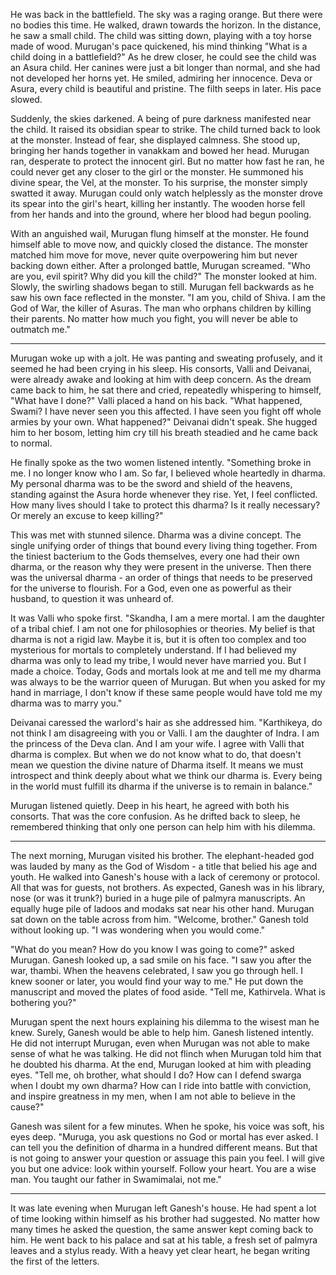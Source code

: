He was back in the battlefield. The sky was a raging orange. But there were no bodies this time. He walked, drawn towards the horizon. In the distance, he saw a small child. The child was sitting down, playing with a toy horse made of wood. Murugan's pace quickened, his mind thinking "What is a child doing in a battlefield?" As he drew closer, he could see the child was an Asura child. Her canines were just a bit longer than normal, and she had not developed her horns yet. He smiled, admiring her innocence. Deva or Asura, every child is beautiful and pristine. The filth seeps in later.  His pace slowed.

Suddenly, the skies darkened. A being of pure darkness manifested near the child. It raised its obsidian spear to strike. The child turned back to look at the monster. Instead of fear, she displayed calmness. She stood up, bringing her hands together in vanakkam and bowed her head. Murugan ran, desperate to protect the innocent girl. But no matter how fast he ran, he could never get any closer to the girl or the monster. He summoned his divine spear, the Vel, at the monster. To his surprise, the monster simply swatted it away. Murugan could only watch helplessly as the monster drove its spear into the girl's heart, killing her instantly. The wooden horse fell from her hands and into the ground, where her blood had begun pooling.

With an anguished wail, Murugan flung himself at the monster. He found himself able to move now, and quickly closed the distance. The monster matched him move for move, never quite overpowering him but never backing down either. After a prolonged battle, Murugan screamed. "Who are you, evil spirit? Why did you kill the child?" The monster looked at him. Slowly, the swirling shadows began to still. Murugan fell backwards as he saw his own face reflected in the monster. "I am you, child of Shiva. I am the God of War, the killer of Asuras. The man who orphans children by killing their parents. No matter how much you fight, you will never be able to outmatch me."

***

Murugan woke up with a jolt. He was panting and sweating profusely, and it seemed he had been crying in his sleep. His consorts, Valli and Deivanai, were already awake and looking at him with deep concern. As the dream came back to him, he sat there and cried, repeatedly whispering to himself, "What have I done?" Valli placed a hand on his back. "What happened, Swami? I have never seen you this affected. I have seen you fight off whole armies by your own. What happened?" Deivanai didn't speak. She hugged him to her bosom, letting him cry till his breath steadied and he came back to normal.

He finally spoke as the two women listened intently. "Something broke in me. I no longer know who I am. So far, I believed whole heartedly in dharma. My personal dharma was to be the sword and shield of the heavens, standing against the Asura horde whenever they rise. Yet, I feel conflicted. How many lives should I take to protect this dharma? Is it really necessary? Or merely an excuse to keep killing?" 

This was met with stunned silence. Dharma was a divine concept. The single unifying order of things that bound every living thing together. From the tiniest bacterium to the Gods themselves, every one had their own dharma, or the reason why they were present in the universe. Then there was the universal dharma - an order of things that needs to be preserved for the universe to flourish. For a God, even one as powerful as their husband, to question it was unheard of.

It was Valli who spoke first. "Skandha, I am a mere mortal. I am the daughter of a tribal chief. I am not one for philosophies or theories. My belief is that dharma is not a rigid law. Maybe it is, but it is often too complex and too mysterious for mortals to completely understand. If I had believed my dharma was only to lead my tribe, I would never have married you. But I made a choice. Today, Gods and mortals look at me and tell me my dharma was always to be the warrior queen of Murugan. But when you asked for my hand in marriage, I don't know if these same people would have told me my dharma was to marry you."

Deivanai caressed the warlord's hair as she addressed him. "Karthikeya, do not think I am disagreeing with you or Valli. I am the daughter of Indra. I am the princess of the Deva clan. And I am your wife. I agree with Valli that dharma is complex. But when we do not know what to do, that doesn't mean we question the divine nature of Dharma itself. It means we must introspect and think deeply about what we think our dharma is. Every being in the world must fulfill its dharma if the universe is to remain in balance."

Murugan listened quietly. Deep in his heart, he agreed with both his consorts. That was the core confusion. As he drifted back to sleep, he remembered thinking that only one person can help him with his dilemma. 

***

The next morning, Murugan visited his brother. The elephant-headed god was lauded by many as the God of Wisdom - a title that belied his age and youth. He walked into Ganesh's house with a lack of ceremony or protocol. All that was for guests, not brothers. As expected, Ganesh was in his library, nose (or was it trunk?) buried in a huge pile of palmyra manuscripts. An equally huge pile of ladoos and modaks sat near his other hand. Murugan sat down on the table across from him. "Welcome, brother." Ganesh told without looking up. "I was wondering when you would come."

"What do you mean? How do you know I was going to come?" asked Murugan. Ganesh looked up, a sad smile on his face. "I saw you after the war, thambi. When the heavens celebrated, I saw you go through hell. I knew sooner or later, you would find your way to me." He put down the manuscript and moved the plates of food aside. "Tell me, Kathirvela. What is bothering you?"

Murugan spent the next hours explaining his dilemma to the wisest man he knew. Surely, Ganesh would be able to help him. Ganesh listened intently. He did not interrupt Murugan, even when Murugan was not able to make sense of what he was talking. He did not flinch when Murugan told him that he doubted his dharma. At the end, Murugan looked at him with pleading eyes. "Tell me, oh brother, what should I do? How can I defend swarga when I doubt my own dharma? How can I ride into battle with conviction, and inspire greatness in my men, when I am not able to believe in the cause?"

Ganesh was silent for a few minutes. When he spoke, his voice was soft, his eyes deep. "Muruga, you ask questions no God or mortal has ever asked. I can tell you the definition of dharma in a hundred different means. But that is not going to answer your question or assuage this pain you feel. I will give you but one advice: look within yourself. Follow your heart. You are a wise man. You taught our father in Swamimalai, not me."

***

It was late evening when Murugan left Ganesh's house. He had spent a lot of time looking within himself as his brother had suggested. No matter how many times he asked the question, the same answer kept coming back to him. He went back to his palace and sat at his table, a fresh set of palmyra leaves and a stylus ready. With a heavy yet clear heart, he began writing the first of the letters.
